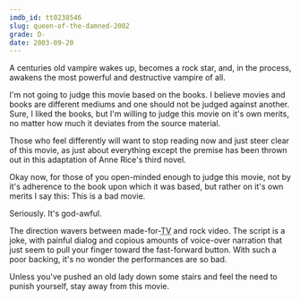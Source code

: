 ```yaml
---
imdb_id: tt0238546
slug: queen-of-the-damned-2002
grade: D-
date: 2003-09-20
---
```


A centuries old vampire wakes up, becomes a rock star, and, in the process, awakens the most powerful and destructive vampire of all.

I'm not going to judge this movie based on the books. I believe movies and books are different mediums and one should not be judged against another. Sure, I liked the books, but I'm willing to judge this movie on it's own merits, no matter how much it deviates from the source material.

Those who feel differently will want to stop reading now and just steer clear of this movie, as just about everything except the premise has been thrown out in this adaptation of Anne Rice's third novel.

Okay now, for those of you open-minded enough to judge this movie, not by it's adherence to the book upon which it was based, but rather on it's own merits I say this: This is a bad movie.

Seriously. It's god-awful.

The direction wavers between made-for-<abbr title="Television">TV</abbr> and rock video. The script is a joke, with painful dialog and copious amounts of voice-over narration that just seem to pull your finger toward the fast-forward button. With such a poor backing, it's no wonder the performances are so bad.

Unless you've pushed an old lady down some stairs and feel the need to punish yourself, stay away from this movie.
